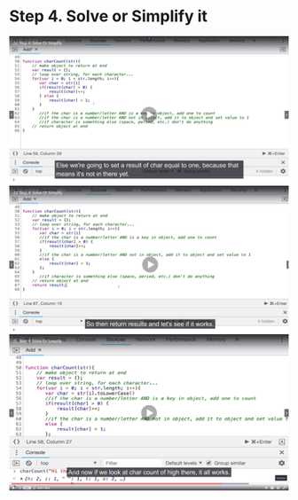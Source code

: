 # Step 4. Solve or Simplify it

![Image](./images/26.jpg "objectives")
![Image](./images/27.jpg "objectives")
![Image](./images/28.jpg "objectives")
